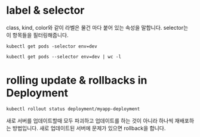 # label & selector

class, kind, color와 같이 라벨은 물건 마다 붙어 있는 속성을 말합니다.
selector는 이 항목들을 필터링해줍니다.


`kubectl get pods -selector env=dev`

`kubectl get pods --selector env=dev | wc -l`

# rolling update & rollbacks in Deployment

`kubectl rollout status deployment/myapp-deployment`

새로 서버를 업데이트할때 모두 파괴하고 업데이트를 하는 것이 아니라 하나씩 재배포하는 방법입니다.
새로 업데이트된 서버에 문제가 있으면 rollback을 합니다.

